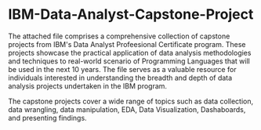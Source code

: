 # IBM-Data-Analyst-Capstone-Project
The attached file comprises a comprehensive collection of capstone projects from IBM's Data Analyst Profeesional Certificate program. These projects showcase the practical application of data analysis methodologies and techniques to real-world scenario of Programming Languages that will be used in the next 10 years. The file serves as a valuable resource for individuals interested in understanding the breadth and depth of data analysis projects undertaken in the IBM program.

The capstone projects cover a wide range of topics such as data collection, data wrangling, data manipulation, EDA, Data Visualization, Dashaboards, and presenting findings.


